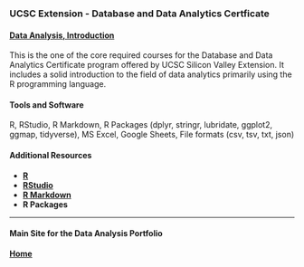 ### UCSC Extension - Database and Data Analytics Certficate

#### [Data Analysis, Introduction](https://dduril.github.io/ucscx-data-analytics/data-analysis/)

This is the one of the core required courses for the Database and Data Analytics Certificate program offered by UCSC Silicon Valley Extension. It includes a 
solid introduction to the field of data analytics primarily using the R programming language.

#### Tools and Software

R, RStudio, R Markdown, R Packages (dplyr, stringr, lubridate, ggplot2, ggmap, tidyverse), MS Excel, Google Sheets, File formats (csv, tsv, txt, json)

#### Additional Resources

- **[R](https://cran.r-project.org/)**
- **[RStudio](https://www.rstudio.com/)**
- **[R Markdown](http://rmarkdown.rstudio.com/)**
- **R Packages**

---

#### Main Site for the Data Analysis Portfolio

**[Home](https://dduril.github.io/ucscx-data-analytics/)**

